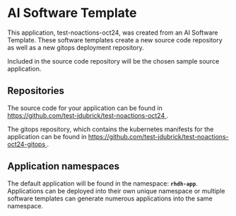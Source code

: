 # AI Software Template

This application, test-noactions-oct24, was created from an AI Software Template. These software templates create a new source code repository as well as a new gitops deployment repository.

Included in the source code repository will be the chosen sample source application.

## Repositories

The source code for your application can be found in [https://github.com/test-jdubrick/test-noactions-oct24 ](https://github.com/test-jdubrick/test-noactions-oct24 ).
 
The gitops repository, which contains the kubernetes manifests for the application can be found in 
[https://github.com/test-jdubrick/test-noactions-oct24-gitops ](https://github.com/test-jdubrick/test-noactions-oct24-gitops ). 

## Application namespaces 

The default application will be found in the namespace: **`rhdh-app`**. Applications can be deployed into their own unique namespace or multiple software templates can generate numerous applications into the same namespace.